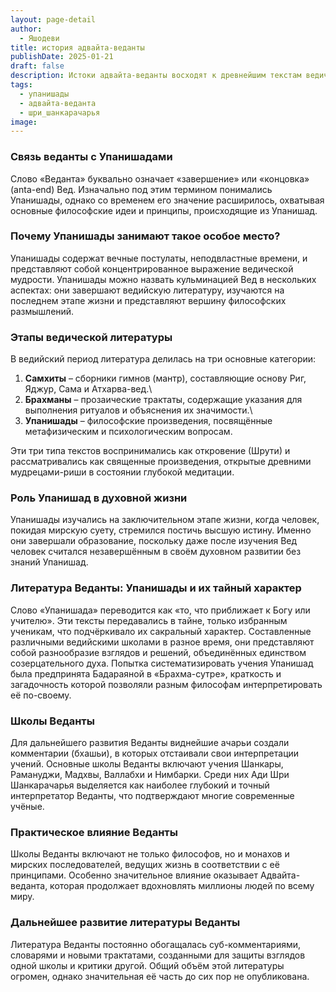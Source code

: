 ```yaml
---
layout: page-detail
author:
  - Яшодеви
title: история адвайта-веданты
publishDate: 2025-01-21
draft: false
description: Истоки адвайта-веданты восходят к древнейшим текстам ведической традиции – Упанишадам, которые представляют собой философское завершение Вед. Основополагающими текстами Адвайты также являются «Брахма-сутры» (компиляция Бадараяны) и «Бхагавад-гита», входящие в тройной канон (прастхана-трайя). Духовные основы Адвайты берут начало из мистических и метафизических откровений мудрецов-риши, записанных в Упанишадах, где подлинная природа бытия описывается как нераздельное, вездесущее и вневременное Сознание – Брахман.
tags:
  - упанишады
  - адвайта-веданта
  - шри_шанкарачарья
image:
---
```

### Связь веданты с Упанишадами

Слово «Веданта» буквально означает «завершение» или «концовка» (anta-end) Вед. Изначально под этим термином понимались Упанишады, однако со временем его значение расширилось, охватывая основные философские идеи и принципы, происходящие из Упанишад. 

### Почему Упанишады занимают такое особое место? 

Упанишады содержат вечные постулаты, неподвластные времени, и представляют собой концентрированное выражение ведической мудрости. Упанишады можно назвать кульминацией Вед в нескольких аспектах: они завершают ведийскую литературу, изучаются на последнем этапе жизни и представляют вершину философских размышлений.

### Этапы ведической литературы  

В ведийский период литература делилась на три основные категории:

1. **Самхиты** – сборники гимнов (мантр), составляющие основу Риг, Яджур, Сама и Атхарва-вед.\
2. **Брахманы** – прозаические трактаты, содержащие указания для выполнения ритуалов и объяснения их значимости.\
3. **Упанишады** – философские произведения, посвящённые метафизическим и психологическим вопросам.

Эти три типа текстов воспринимались как откровение (Шрути) и рассматривались как священные произведения, открытые древними мудрецами-риши в состоянии глубокой медитации.

### Роль Упанишад в духовной жизни  

Упанишады изучались на заключительном этапе жизни, когда человек, покидая мирскую суету, стремился постичь высшую истину. Именно они завершали образование, поскольку даже после изучения Вед человек считался незавершённым в своём духовном развитии без знаний Упанишад.

### Литература Веданты: Упанишады и их тайный характер  

Слово «Упанишада» переводится как «то, что приближает к Богу или учителю». Эти тексты передавались в тайне, только избранным ученикам, что подчёркивало их сакральный характер. Составленные различными ведийскими школами в разное время, они представляют собой разнообразие взглядов и решений, объединённых единством созерцательного духа. Попытка систематизировать учения Упанишад была предпринята Бадараяной в «Брахма-сутре», краткость и загадочность которой позволяли разным философам интерпретировать её по-своему.

### Школы Веданты  

Для дальнейшего развития Веданты виднейшие ачарьи создали комментарии (бхашьи), в которых отстаивали свои интерпретации учений. Основные школы Веданты включают учения Шанкары, Рамануджи, Мадхвы, Валлабхи и Нимбарки. Среди них Ади Шри Шанкарачарья выделяется как наиболее глубокий и точный интерпретатор Веданты, что подтверждают многие современные учёные.

### Практическое влияние Веданты  

Школы Веданты включают не только философов, но и монахов и мирских последователей, ведущих жизнь в соответствии с её принципами. Особенно значительное влияние оказывает Адвайта-веданта, которая продолжает вдохновлять миллионы людей по всему миру.

### Дальнейшее развитие литературы Веданты 

Литература Веданты постоянно обогащалась суб-комментариями, словарями и новыми трактатами, созданными для защиты взглядов одной школы и критики другой. Общий объём этой литературы огромен, однако значительная её часть до сих пор не опубликована.
